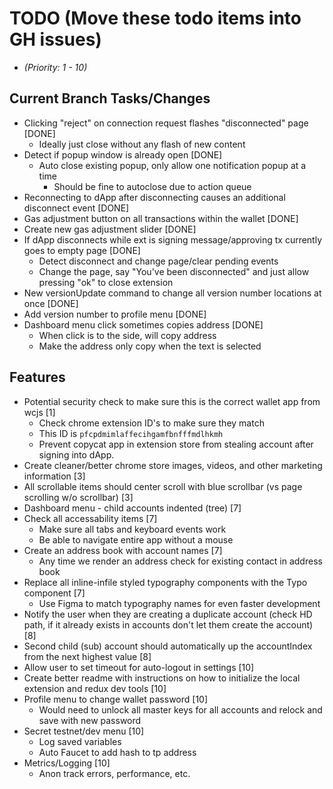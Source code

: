 # TODO (Move these todo items into GH issues)
* _(Priority: 1 - 10)_

## Current Branch Tasks/Changes
* Clicking "reject" on connection request flashes "disconnected" page [DONE]
  - Ideally just close without any flash of new content
* Detect if popup window is already open [DONE]
  - Auto close existing popup, only allow one notification popup at a time
    - Should be fine to autoclose due to action queue
* Reconnecting to dApp after disconnecting causes an additional disconnect event [DONE]
* Gas adjustment button on all transactions within the wallet [DONE]
* Create new gas adjustment slider [DONE]
* If dApp disconnects while ext is signing message/approving tx currently goes to empty page [DONE]
  - Detect disconnect and change page/clear pending events
  - Change the page, say "You've been disconnected" and just allow pressing "ok" to close extension
* New versionUpdate command to change all version number locations at once [DONE]
* Add version number to profile menu [DONE]
* Dashboard menu click sometimes copies address [DONE]
  - When click is to the side, will copy address
  - Make the address only copy when the text is selected

## Features
* Potential security check to make sure this is the correct wallet app from wcjs [1]
  - Check chrome extension ID's to make sure they match
  - This ID is `pfcpdmimlaffecihgamfbnfffmdlhkmh`
  - Prevent copycat app in extension store from stealing account after signing into dApp.
* Create cleaner/better chrome store images, videos, and other marketing information [3]
* All scrollable items should center scroll with blue scrollbar (vs page scrolling w/o scrollbar) [3]
* Dashboard menu - child accounts indented (tree) [7]
* Check all accessability items [7]
  - Make sure all tabs and keyboard events work
  - Be able to navigate entire app without a mouse
* Create an address book with account names [7]
  - Any time we render an address check for existing contact in address book
* Replace all inline-infile styled typography components with the Typo component [7]
  - Use Figma to match typography names for even faster development
* Notify the user when they are creating a duplicate account (check HD path, if it already exists in accounts don't let them create the account) [8]
* Second child (sub) account should automatically up the accountIndex from the next highest value [8]
* Allow user to set timeout for auto-logout in settings [10]
* Create better readme with instructions on how to initialize the local extension and redux dev tools [10]
* Profile menu to change wallet password [10]
  - Would need to unlock all master keys for all accounts and relock and save with new password
* Secret testnet/dev menu [10]
  - Log saved variables
  - Auto Faucet to add hash to tp address
* Metrics/Logging [10]
  - Anon track errors, performance, etc.
